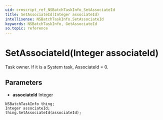 ```yaml
---
uid: crmscript_ref_NSBatchTaskInfo_SetAssociateId
title: SetAssociateId(Integer associateId)
intellisense: NSBatchTaskInfo.SetAssociateId
keywords: NSBatchTaskInfo, GetAssociateId
so.topic: reference
---
```


# SetAssociateId(Integer associateId)

 Task owner. If it is a System task, AssociateId = 0.

## Parameters

* **associateId** Integer

```crmscript
NSBatchTaskInfo thing;
Integer associateId;
thing.SetAssociateId(associateId);
```

